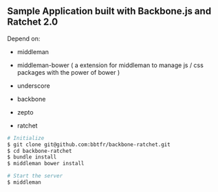 Sample Application built with Backbone.js and Ratchet 2.0
---

Depend on:

* middleman
* middleman-bower ( a extension for middleman to manage js / css packages with the power of bower )

* underscore
* backbone
* zepto
* ratchet

```bash
# Initialize
$ git clone git@github.com:bbtfr/backbone-ratchet.git
$ cd backbone-ratchet
$ bundle install
$ middleman bower install

# Start the server
$ middleman 
```